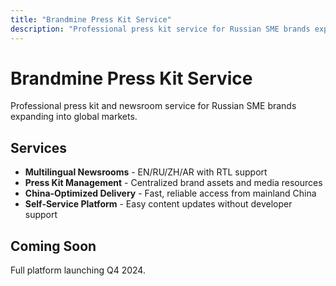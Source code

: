 ```yaml
---
title: "Brandmine Press Kit Service"
description: "Professional press kit service for Russian SME brands expanding globally"
---
```


# Brandmine Press Kit Service

Professional press kit and newsroom service for Russian SME brands expanding into global markets.

## Services

- **Multilingual Newsrooms** - EN/RU/ZH/AR with RTL support
- **Press Kit Management** - Centralized brand assets and media resources
- **China-Optimized Delivery** - Fast, reliable access from mainland China
- **Self-Service Platform** - Easy content updates without developer support

## Coming Soon

Full platform launching Q4 2024.
